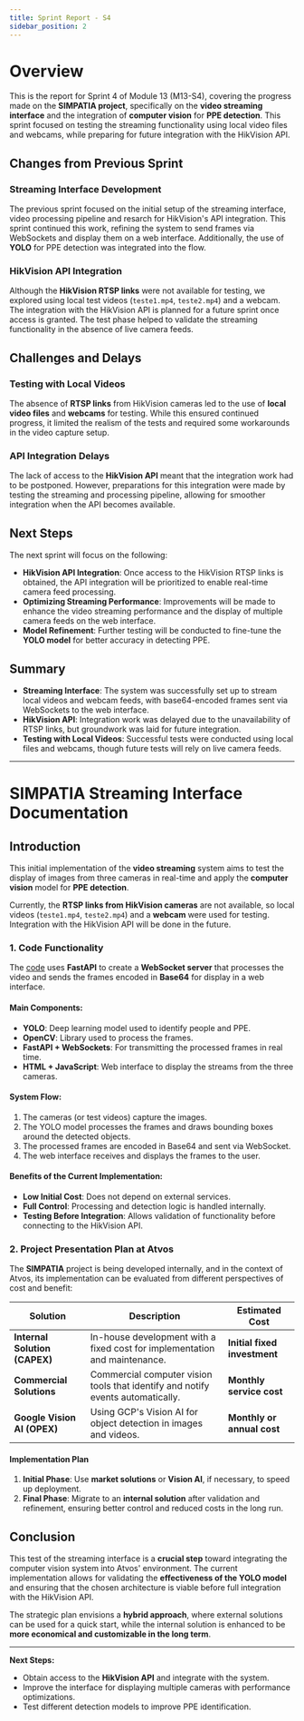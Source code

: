 ```yaml
---
title: Sprint Report - S4
sidebar_position: 2
---
```


# Overview

This is the report for Sprint 4 of Module 13 (M13-S4), covering the progress made on the **SIMPATIA project**, specifically on the **video streaming interface** and the integration of **computer vision** for **PPE detection**. This sprint focused on testing the streaming functionality using local video files and webcams, while preparing for future integration with the HikVision API.

## Changes from Previous Sprint

### Streaming Interface Development

The previous sprint focused on the initial setup of the streaming interface, video processing pipeline and resarch for HikVision's API integration. This sprint continued this work, refining the system to send frames via WebSockets and display them on a web interface. Additionally, the use of **YOLO** for PPE detection was integrated into the flow.

### HikVision API Integration

Although the **HikVision RTSP links** were not available for testing, we explored using local test videos (`teste1.mp4`, `teste2.mp4`) and a webcam. The integration with the HikVision API is planned for a future sprint once access is granted. The test phase helped to validate the streaming functionality in the absence of live camera feeds.

## Challenges and Delays

### Testing with Local Videos

The absence of **RTSP links** from HikVision cameras led to the use of **local video files** and **webcams** for testing. While this ensured continued progress, it limited the realism of the tests and required some workarounds in the video capture setup.

### API Integration Delays

The lack of access to the **HikVision API** meant that the integration work had to be postponed. However, preparations for this integration were made by testing the streaming and processing pipeline, allowing for smoother integration when the API becomes available.

## Next Steps

The next sprint will focus on the following:

- **HikVision API Integration**: Once access to the HikVision RTSP links is obtained, the API integration will be prioritized to enable real-time camera feed processing.
- **Optimizing Streaming Performance**: Improvements will be made to enhance the video streaming performance and the display of multiple camera feeds on the web interface.
- **Model Refinement**: Further testing will be conducted to fine-tune the **YOLO model** for better accuracy in detecting PPE.

## Summary

- **Streaming Interface**: The system was successfully set up to stream local videos and webcam feeds, with base64-encoded frames sent via WebSockets to the web interface.
- **HikVision API**: Integration work was delayed due to the unavailability of RTSP links, but groundwork was laid for future integration.
- **Testing with Local Videos**: Successful tests were conducted using local files and webcams, though future tests will rely on live camera feeds.
  
---

# SIMPATIA Streaming Interface Documentation

## Introduction

This initial implementation of the **video streaming** system aims to test the display of images from three cameras in real-time and apply the **computer vision** model for **PPE detection**.

Currently, the **RTSP links from HikVision cameras** are not available, so local videos (`teste1.mp4`, `teste2.mp4`) and a **webcam** were used for testing. Integration with the HikVision API will be done in the future.

### 1. Code Functionality

The [code](https://github.com/Inteli-College/2025-1A-T03-G34-INTERNO/blob/dev/SIMPATIA/src/interface/backend/main.py) uses **FastAPI** to create a **WebSocket server** that processes the video and sends the frames encoded in **Base64** for display in a web interface.

#### **Main Components:**
- **YOLO**: Deep learning model used to identify people and PPE.
- **OpenCV**: Library used to process the frames.
- **FastAPI + WebSockets**: For transmitting the processed frames in real time.
- **HTML + JavaScript**: Web interface to display the streams from the three cameras.

#### **System Flow:**
1. The cameras (or test videos) capture the images.
2. The YOLO model processes the frames and draws bounding boxes around the detected objects.
3. The processed frames are encoded in Base64 and sent via WebSocket.
4. The web interface receives and displays the frames to the user.

#### **Benefits of the Current Implementation:**
- **Low Initial Cost**: Does not depend on external services.
- **Full Control**: Processing and detection logic is handled internally.
- **Testing Before Integration**: Allows validation of functionality before connecting to the HikVision API.

### 2. Project Presentation Plan at Atvos

The **SIMPATIA** project is being developed internally, and in the context of Atvos, its implementation can be evaluated from different perspectives of cost and benefit:

| Solution | Description | Estimated Cost |
|----------|-------------|----------------|
| **Internal Solution (CAPEX)** | In-house development with a fixed cost for implementation and maintenance. | **Initial fixed investment** |
| **Commercial Solutions** | Commercial computer vision tools that identify and notify events automatically. | **Monthly service cost** |
| **Google Vision AI (OPEX)** | Using GCP's Vision AI for object detection in images and videos. | **Monthly or annual cost** |



#### **Implementation Plan**
1. **Initial Phase**: Use **market solutions** or **Vision AI**, if necessary, to speed up deployment.
2. **Final Phase**: Migrate to an **internal solution** after validation and refinement, ensuring better control and reduced costs in the long run.

## Conclusion

This test of the streaming interface is a **crucial step** toward integrating the computer vision system into Atvos' environment. The current implementation allows for validating the **effectiveness of the YOLO model** and ensuring that the chosen architecture is viable before full integration with the HikVision API.

The strategic plan envisions a **hybrid approach**, where external solutions can be used for a quick start, while the internal solution is enhanced to be **more economical and customizable in the long term**.

---

**Next Steps:**
- Obtain access to the **HikVision API** and integrate with the system.
- Improve the interface for displaying multiple cameras with performance optimizations.
- Test different detection models to improve PPE identification.
